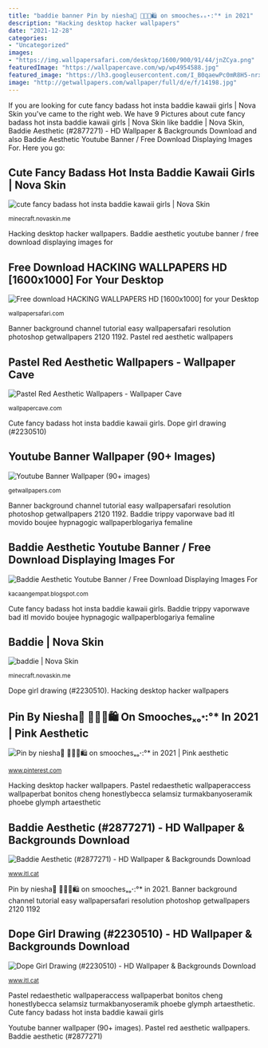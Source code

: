 ```yaml
---
title: "baddie banner Pin by niesha👩‍ ️‍💋‍👩💒🛍 on smoochesₓₒ⋆:°* in 2021"
description: "Hacking desktop hacker wallpapers"
date: "2021-12-28"
categories:
- "Uncategorized"
images:
- "https://img.wallpapersafari.com/desktop/1600/900/91/44/jnZCya.png"
featuredImage: "https://wallpapercave.com/wp/wp4954588.jpg"
featured_image: "https://lh3.googleusercontent.com/I_B0qaewPc0mR8H5-nrxVQp8OiKfPkBO7G7hsI3VYwbzbkPKigpcOrGXw036fSez5wRdo-OqGI0D5KCKleSW=s400"
image: "http://getwallpapers.com/wallpaper/full/d/e/f/14198.jpg"
---
```


If you are looking for cute fancy badass hot insta baddie kawaii girls | Nova Skin you've came to the right web. We have 9 Pictures about cute fancy badass hot insta baddie kawaii girls | Nova Skin like baddie | Nova Skin, Baddie Aesthetic (#2877271) - HD Wallpaper &amp; Backgrounds Download and also Baddie Aesthetic Youtube Banner / Free Download Displaying Images For. Here you go:

## Cute Fancy Badass Hot Insta Baddie Kawaii Girls | Nova Skin

![cute fancy badass hot insta baddie kawaii girls | Nova Skin](https://lh3.googleusercontent.com/c55rn_CBarEio0MSa3AG_5lb-FTRaWW5JLf5_uEoi8PAHjrEYvn3k4rUnT1kGvfDiNzF1N7AzDkT7T9cvBMxnw "Free download hacking wallpapers hd [1600x1000] for your desktop")

<small>minecraft.novaskin.me</small>

Hacking desktop hacker wallpapers. Baddie aesthetic youtube banner / free download displaying images for

## Free Download HACKING WALLPAPERS HD [1600x1000] For Your Desktop

![Free download HACKING WALLPAPERS HD [1600x1000] for your Desktop](https://img.wallpapersafari.com/desktop/1600/900/91/44/jnZCya.png "Banner background channel tutorial easy wallpapersafari resolution photoshop getwallpapers 2120 1192")

<small>wallpapersafari.com</small>

Banner background channel tutorial easy wallpapersafari resolution photoshop getwallpapers 2120 1192. Pastel red aesthetic wallpapers

## Pastel Red Aesthetic Wallpapers - Wallpaper Cave

![Pastel Red Aesthetic Wallpapers - Wallpaper Cave](https://wallpapercave.com/wp/wp4954588.jpg "Pin by niesha👩‍ ️‍💋‍👩💒🛍 on smoochesₓₒ⋆:°* in 2021")

<small>wallpapercave.com</small>

Cute fancy badass hot insta baddie kawaii girls. Dope girl drawing (#2230510)

## Youtube Banner Wallpaper (90+ Images)

![Youtube Banner Wallpaper (90+ images)](http://getwallpapers.com/wallpaper/full/d/e/f/14198.jpg "Hacking desktop hacker wallpapers")

<small>getwallpapers.com</small>

Banner background channel tutorial easy wallpapersafari resolution photoshop getwallpapers 2120 1192. Baddie trippy vaporwave bad itl movido boujee hypnagogic wallpaperblogariya femaline

## Baddie Aesthetic Youtube Banner / Free Download Displaying Images For

![Baddie Aesthetic Youtube Banner / Free Download Displaying Images For](https://i.ytimg.com/vi/XT3TjAXpjHM/maxresdefault.jpg "Pastel redaesthetic wallpaperaccess wallpaperbat bonitos cheng honestlybecca selamsiz turmakbanyoseramik phoebe glymph artaesthetic")

<small>kacaangempat.blogspot.com</small>

Cute fancy badass hot insta baddie kawaii girls. Baddie trippy vaporwave bad itl movido boujee hypnagogic wallpaperblogariya femaline

## Baddie | Nova Skin

![baddie | Nova Skin](https://lh3.googleusercontent.com/I_B0qaewPc0mR8H5-nrxVQp8OiKfPkBO7G7hsI3VYwbzbkPKigpcOrGXw036fSez5wRdo-OqGI0D5KCKleSW=s400 "Baddie trippy vaporwave bad itl movido boujee hypnagogic wallpaperblogariya femaline")

<small>minecraft.novaskin.me</small>

Dope girl drawing (#2230510). Hacking desktop hacker wallpapers

## Pin By Niesha👩‍ ️‍💋‍👩💒🛍 On Smoochesₓₒ⋆:°* In 2021 | Pink Aesthetic

![Pin by niesha👩‍ ️‍💋‍👩💒🛍 on smoochesₓₒ⋆:°* in 2021 | Pink aesthetic](https://i.pinimg.com/736x/d7/6c/21/d76c213f0c63c9015b1ad8f16d0a3a97.jpg "Baddie aesthetic (#2877271)")

<small>www.pinterest.com</small>

Hacking desktop hacker wallpapers. Pastel redaesthetic wallpaperaccess wallpaperbat bonitos cheng honestlybecca selamsiz turmakbanyoseramik phoebe glymph artaesthetic

## Baddie Aesthetic (#2877271) - HD Wallpaper &amp; Backgrounds Download

![Baddie Aesthetic (#2877271) - HD Wallpaper &amp; Backgrounds Download](https://www.itl.cat/pngfile/big/287-2877271_baddie-aesthetic.jpg "Baddie aesthetic youtube banner / free download displaying images for")

<small>www.itl.cat</small>

Pin by niesha👩‍ ️‍💋‍👩💒🛍 on smoochesₓₒ⋆:°* in 2021. Banner background channel tutorial easy wallpapersafari resolution photoshop getwallpapers 2120 1192

## Dope Girl Drawing (#2230510) - HD Wallpaper &amp; Backgrounds Download

![Dope Girl Drawing (#2230510) - HD Wallpaper &amp; Backgrounds Download](https://s.itl.cat/pngfile/s/223-2230510_dope-girl-drawing.png "Pastel red aesthetic wallpapers")

<small>www.itl.cat</small>

Pastel redaesthetic wallpaperaccess wallpaperbat bonitos cheng honestlybecca selamsiz turmakbanyoseramik phoebe glymph artaesthetic. Cute fancy badass hot insta baddie kawaii girls

Youtube banner wallpaper (90+ images). Pastel red aesthetic wallpapers. Baddie aesthetic (#2877271)
